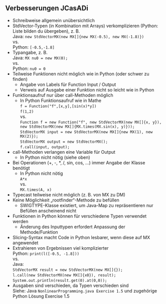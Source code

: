 ## Verbesserungen JCasADi

- Schreibweise allgemein unübersichtlich
- StdVector-Typen (in Kombination mit Arrays) verkomplizieren (Python: Liste bilden du übergeben), z. B.\
  Java:
  ``new StdVectorMX(new MX[]{new MX(-0.5), new MX(-1.8)})``\
  vs. \
  Python: 
  ``[-0.5,-1.8]``
- Typangabe, z. B.\
  Java: 
  ``MX nu0 = new MX(0);``\
  vs.\
  Python: 
  ``nu0 = 0``
- Teilweise Funktionen nicht möglich wie in Python (oder schwer zu finden)
  - Angabe von Labels für Function Input / Output
  - Verweis auf Ausgabe einer Funktion nicht so leicht wie in Python
- Funktionsaufruf nur über call-Methoden möglich 
  - In Python Funktionsaufruf wie in Mathe\
    ``f = Function("f",[x,y],[sin(x)*y])``\
    ``f(1,2)``\
    vs.\
    ``Function f = new Function("f", new StdVectorMX(new MX[]{x, y}), new StdVectorMX(new MX[]{MX.times(MX.sin(x), y)}));``\
    ``StdVectorMX input = new StdVectorMX(new MX[]{new MX(1), new MX(2)});``\
    ``StdVectorMX output = new StdVectorMX();``\
    ``f.call(input, output);``
- call-Methoden verlangen eine Variable für Output
  - In Python nicht nötig (siehe oben)
- Bei Operationen (+, -, *, /, sin, cos, …) immer Angabe der Klasse benötigt
  - In Python nicht nötig\
    ``A*x``\
    vs.\
    ``MX.times(A, x)``
- Typecast teilweise nicht möglich (z. B. von MX zu DM)
- Keine Möglichkeit „rootfinder“-Methode zu befüllen
  - SWIGTYPE-Klasse existiert, um Java-Map zu repräsentieren nur Befüllen anscheinend nicht
- Funktionen in Python können für verschiedene Typen verwendet werden
  - Änderung des Inputtypen erfordert Anpassung der Methode/Funktion
- Slicing-Syntax macht Code in Python lesbarer, wenn diese auf MX angewendet
- Extrahieren von Ergebnissen viel komplizierter\
  Python: ``print(l([-0.5, -1.8]))``\
  vs.\
  Java:\
  ``StdVectorMX result = new StdVectorMX(new MX[]{});``\
  ``l.call(new StdVectorMX(new MX[]{x0}), result);``\
  ``System.out.println(result.get(0).at(0,0));``
- Ausgaben sind verschieden, da Typen verschieden sind\
  Siehe: Java ```NonlinearProgramming.java Exercise 1.5``` und zugehörige Python Lösung Exercise 1.5